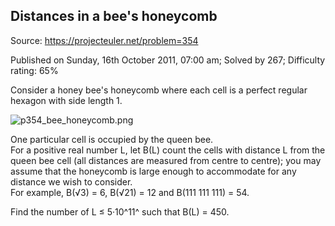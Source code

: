 Distances in a bee's honeycomb
------------------------------

Source: https://projecteuler.net/problem=354

Published on Sunday, 16th October 2011, 07:00 am; Solved by 267;
Difficulty rating: 65%

Consider a honey bee's honeycomb where each cell is a perfect regular
hexagon with side length 1.

![p354\_bee\_honeycomb.png](project/images/p354_bee_honeycomb.png)

One particular cell is occupied by the queen bee.\
 For a positive real number L, let B(L) count the cells with distance L
from the queen bee cell (all distances are measured from centre to
centre); you may assume that the honeycomb is large enough to
accommodate for any distance we wish to consider.\
 For example, B(√3) = 6, B(√21) = 12 and B(111 111 111) = 54.

Find the number of L ≤ 5·10^11^ such that B(L) = 450.
